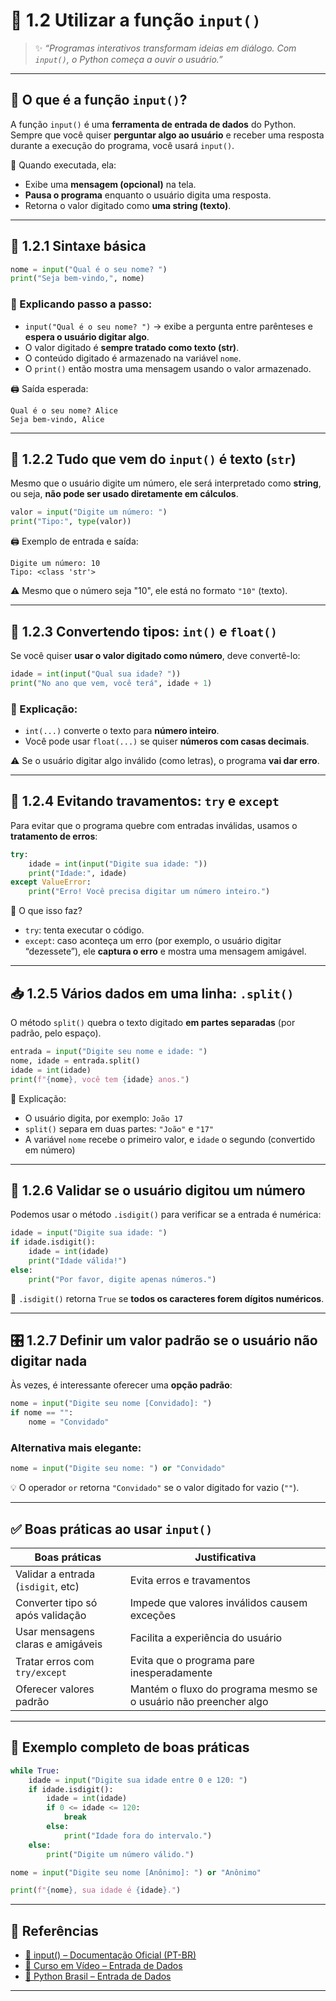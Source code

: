 # 🎤 1.2 Utilizar a função `input()`

> ✨ *“Programas interativos transformam ideias em diálogo. Com `input()`, o Python começa a ouvir o usuário.”*

------

## 📘 O que é a função `input()`?

A função `input()` é uma **ferramenta de entrada de dados** do Python.
 Sempre que você quiser **perguntar algo ao usuário** e receber uma resposta durante a execução do programa, você usará `input()`.

💬 Quando executada, ela:

- Exibe uma **mensagem (opcional)** na tela.
- **Pausa o programa** enquanto o usuário digita uma resposta.
- Retorna o valor digitado como **uma string (texto)**.

------

## 🧪 1.2.1 Sintaxe básica

```python
nome = input("Qual é o seu nome? ")
print("Seja bem-vindo,", nome)
```

### 🧾 Explicando passo a passo:

- `input("Qual é o seu nome? ")` → exibe a pergunta entre parênteses e **espera o usuário digitar algo**.
- O valor digitado é **sempre tratado como texto (str)**.
- O conteúdo digitado é armazenado na variável `nome`.
- O `print()` então mostra uma mensagem usando o valor armazenado.

🖨️ Saída esperada:

```
Qual é o seu nome? Alice
Seja bem-vindo, Alice
```

------

## 🧬 1.2.2 Tudo que vem do `input()` é texto (`str`)

Mesmo que o usuário digite um número, ele será interpretado como **string**, ou seja, **não pode ser usado diretamente em cálculos**.

```python
valor = input("Digite um número: ")
print("Tipo:", type(valor))
```

🖨️ Exemplo de entrada e saída:

```
Digite um número: 10
Tipo: <class 'str'>
```

⚠️ Mesmo que o número seja "10", ele está no formato `"10"` (texto).

------

## 🔁 1.2.3 Convertendo tipos: `int()` e `float()`

Se você quiser **usar o valor digitado como número**, deve convertê-lo:

```python
idade = int(input("Qual sua idade? "))
print("No ano que vem, você terá", idade + 1)
```

### 🧾 Explicação:

- `int(...)` converte o texto para **número inteiro**.
- Você pode usar `float(...)` se quiser **números com casas decimais**.

⚠️ Se o usuário digitar algo inválido (como letras), o programa **vai dar erro**.

------

## 🧯 1.2.4 Evitando travamentos: `try` e `except`

Para evitar que o programa quebre com entradas inválidas, usamos o **tratamento de erros**:

```python
try:
    idade = int(input("Digite sua idade: "))
    print("Idade:", idade)
except ValueError:
    print("Erro! Você precisa digitar um número inteiro.")
```

📌 O que isso faz?

- `try`: tenta executar o código.
- `except`: caso aconteça um erro (por exemplo, o usuário digitar “dezessete”), ele **captura o erro** e mostra uma mensagem amigável.

------

## 📥 1.2.5 Vários dados em uma linha: `.split()`

O método `split()` quebra o texto digitado **em partes separadas** (por padrão, pelo espaço).

```python
entrada = input("Digite seu nome e idade: ")
nome, idade = entrada.split()
idade = int(idade)
print(f"{nome}, você tem {idade} anos.")
```

🧾 Explicação:

- O usuário digita, por exemplo: `João 17`
- `split()` separa em duas partes: `"João"` e `"17"`
- A variável `nome` recebe o primeiro valor, e `idade` o segundo (convertido em número)

------

## 🔎 1.2.6 Validar se o usuário digitou um número

Podemos usar o método `.isdigit()` para verificar se a entrada é numérica:

```python
idade = input("Digite sua idade: ")
if idade.isdigit():
    idade = int(idade)
    print("Idade válida!")
else:
    print("Por favor, digite apenas números.")
```

📌 `.isdigit()` retorna `True` se **todos os caracteres forem dígitos numéricos**.

------

## 🎛️ 1.2.7 Definir um valor padrão se o usuário não digitar nada

Às vezes, é interessante oferecer uma **opção padrão**:

```python
nome = input("Digite seu nome [Convidado]: ")
if nome == "":
    nome = "Convidado"
```

### Alternativa mais elegante:

```python
nome = input("Digite seu nome: ") or "Convidado"
```

💡 O operador `or` retorna `"Convidado"` se o valor digitado for vazio (`""`).

------

## ✅ Boas práticas ao usar `input()`

| Boas práticas                      | Justificativa                                                |
| ---------------------------------- | ------------------------------------------------------------ |
| Validar a entrada (`isdigit`, etc) | Evita erros e travamentos                                    |
| Converter tipo só após validação   | Impede que valores inválidos causem exceções                 |
| Usar mensagens claras e amigáveis  | Facilita a experiência do usuário                            |
| Tratar erros com `try/except`      | Evita que o programa pare inesperadamente                    |
| Oferecer valores padrão            | Mantém o fluxo do programa mesmo se o usuário não preencher algo |

------

## 🧠 Exemplo completo de boas práticas

```python
while True:
    idade = input("Digite sua idade entre 0 e 120: ")
    if idade.isdigit():
        idade = int(idade)
        if 0 <= idade <= 120:
            break
        else:
            print("Idade fora do intervalo.")
    else:
        print("Digite um número válido.")

nome = input("Digite seu nome [Anônimo]: ") or "Anônimo"

print(f"{nome}, sua idade é {idade}.")
```

------

## 🔗 Referências

- [📘 input() – Documentação Oficial (PT-BR)](https://docs.python.org/pt-br/3/library/functions.html#input)
- [🎥 Curso em Vídeo – Entrada de Dados](https://www.youtube.com/watch?v=XsE2nB1hG10)
- [📖 Python Brasil – Entrada de Dados](https://wiki.python.org.br/EntradaDeDados)

------

